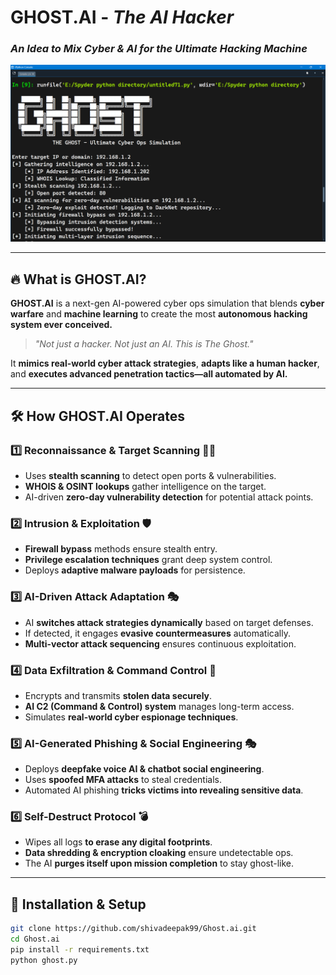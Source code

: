 #  **GHOST.AI** - *The AI Hacker*  
###  *An Idea to Mix Cyber & AI for the Ultimate Hacking Machine*  

![The Ghost Interface](target/debug/.fingerprint/GHOST-7ee1e42de521476d/ref1.png)  

---

## 🔥 **What is GHOST.AI?**  
**GHOST.AI** is a next-gen AI-powered cyber ops simulation that blends **cyber warfare** and **machine learning** to create the most **autonomous hacking system ever conceived.**  

> *"Not just a hacker. Not just an AI. This is The Ghost."*  

It **mimics real-world cyber attack strategies**, **adapts like a human hacker**, and **executes advanced penetration tactics—all automated by AI.**  

---

## 🛠 **How GHOST.AI Operates**  

### **1️⃣ Reconnaissance & Target Scanning** 🕵️‍♂️  
- Uses **stealth scanning** to detect open ports & vulnerabilities.  
- **WHOIS & OSINT lookups** gather intelligence on the target.  
- AI-driven **zero-day vulnerability detection** for potential attack points.  

### **2️⃣ Intrusion & Exploitation** 🛡️  
- **Firewall bypass** methods ensure stealth entry.  
- **Privilege escalation techniques** grant deep system control.  
- Deploys **adaptive malware payloads** for persistence.  

### **3️⃣ AI-Driven Attack Adaptation** 🎭  
- AI **switches attack strategies dynamically** based on target defenses.  
- If detected, it engages **evasive countermeasures** automatically.  
- **Multi-vector attack sequencing** ensures continuous exploitation.  

### **4️⃣ Data Exfiltration & Command Control** 📡  
- Encrypts and transmits **stolen data securely**.  
- **AI C2 (Command & Control) system** manages long-term access.  
- Simulates **real-world cyber espionage techniques**.  

### **5️⃣ AI-Generated Phishing & Social Engineering** 🎭  
- Deploys **deepfake voice AI & chatbot social engineering**.  
- Uses **spoofed MFA attacks** to steal credentials.  
- Automated AI phishing **tricks victims into revealing sensitive data**.  

### **6️⃣ Self-Destruct Protocol** 💣  
- Wipes all logs **to erase any digital footprints**.  
- **Data shredding & encryption cloaking** ensure undetectable ops.  
- The AI **purges itself upon mission completion** to stay ghost-like.  

---

## 🚀 **Installation & Setup**  

```bash
git clone https://github.com/shivadeepak99/Ghost.ai.git
cd Ghost.ai
pip install -r requirements.txt
python ghost.py
